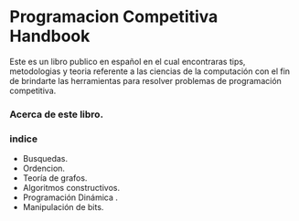 # Programacion Competitiva Handbook
Este es un libro publico en español en el cual encontraras tips, metodologias y teoria referente a las ciencias de la computación con el fin de brindarte las herramientas para resolver problemas de programación competitiva.

### Acerca de este libro.

### indice
- Busquedas.
- Ordencion.
- Teoría de grafos.
- Algoritmos constructivos.
- Programación Dinámica .
- Manipulación de bits.




